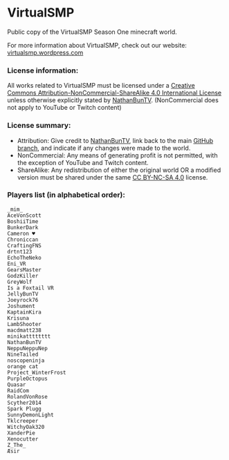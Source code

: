 # VirtualSMP

Public copy of the VirtualSMP Season One minecraft world.

For more information about VirtualSMP, check out our website: [virtualsmp.wordpress.com](https://virtualsmp.wordpress.com)

### License information:
All works related to VirtualSMP must be licensed under a [Creative Commons Attribution-NonCommercial-ShareAlike 4.0 International License](https://creativecommons.org/licenses/by-nc-sa/4.0/) unless otherwise explicitly stated by [NathanBunTV](https://twitter.com/NathanBunTV).
(NonCommercial does not apply to YouTube or Twitch content)

### License summary:
- Attribution: Give credit to [NathanBunTV](https://twitter.com/NathanBunTV), link back to the main [GitHub branch](https://github.com/Nathan43615/VirtualSMP-Season-One), and indicate if any changes were made to the world.
- NonCommercial: Any means of generating profit is not permitted, with the exception of YouTube and Twitch content.
- ShareAlike: Any redistribution of either the original world OR a modified version must be shared under the same [CC BY-NC-SA 4.0](https://creativecommons.org/licenses/by-nc-sa/4.0/) license.

### Players list (in alphabetical order):
```
_mim_
AceVonScott
BoshiiTime
BunkerDark
Cameron ♥
Chroniccan
CraftingFNS
drtnt123
EchoTheNeko
Eni_VR
GearsMaster
GodzKiller
GreyWolf
Is a Foxtail VR
JellyBunTV
Joeyrock76
Joshument
KaptainKira
Krisuna
LambShooter
macdmatt238
minikatttttttt
NathanBunTV
NeppuNeppuNep
NineTailed
noscopeninja
orange cat
Project_WinterFrost
PurpleOctopus
Quasar
RaidCom
RolandVonRose
Scyther2014
Spark Plugg
SunnyDemonLight
Tklcreeper
WitchyOak320
XanderPie
Xenocutter
Z_The_
Æsir
